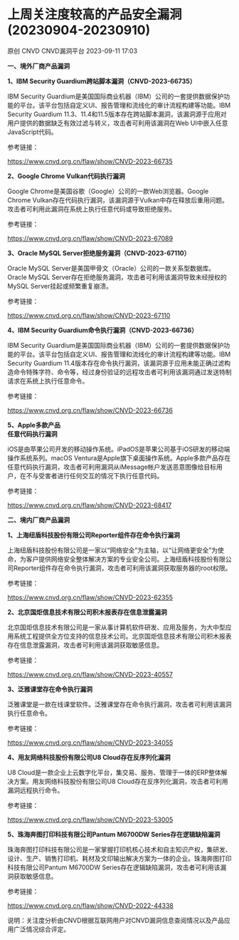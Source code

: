 #  上周关注度较高的产品安全漏洞(20230904-20230910)   
原创 CNVD  CNVD漏洞平台   2023-09-11 17:03  
  
**一、境外厂商产品漏洞**  
  
**1、IBM Security Guardium跨站脚本漏洞（CNVD-2023-66735）**  
  
IBM Security Guardium是美国国际商业机器（IBM）公司的一套提供数据保护功能的平台。该平台包括自定义UI、报告管理和流线化的审计流程构建等功能。IBM Security Guardium 11.3、11.4和11.5版本存在跨站脚本漏洞，该漏洞源于应用对用户提供的数据缺乏有效过滤与转义，攻击者可利用该漏洞在Web UI中嵌入任意JavaScript代码。  
  
参考链接：  
  
https://www.cnvd.org.cn/flaw/show/CNVD-2023-66735  
  
**2、Google Chrome Vulkan代码执行漏洞**  
  
Google Chrome是美国谷歌（Google）公司的一款Web浏览器。Google Chrome Vulkan存在代码执行漏洞，该漏洞源于Vulkan中存在释放后重用问题。攻击者可利用此漏洞在系统上执行任意代码或导致拒绝服务。  
  
参考链接：  
  
https://www.cnvd.org.cn/flaw/show/CNVD-2023-67089  
  
**3、Oracle MySQL Server拒绝服务漏洞（CNVD-2023-67110）**  
  
Oracle MySQL Server是美国甲骨文（Oracle）公司的一款关系型数据库。Oracle MySQL Server存在拒绝服务漏洞，攻击者可利用该漏洞导致未经授权的MySQL Server挂起或频繁重复崩溃。  
  
参考链接：  
  
https://www.cnvd.org.cn/flaw/show/CNVD-2023-67110  
  
**4、IBM Security Guardium命令执行漏洞（CNVD-2023-66736）**  
  
IBM Security Guardium是美国国际商业机器（IBM）公司的一套提供数据保护功能的平台。该平台包括自定义UI、报告管理和流线化的审计流程构建等功能。IBM Security Guardium 11.4版本存在命令执行漏洞，该漏洞源于应用未能正确过滤构造命令特殊字符、命令等，经过身份验证的远程攻击者可利用该漏洞通过发送特制请求在系统上执行任意命令。  
  
参考链接：  
  
https://www.cnvd.org.cn/flaw/show/CNVD-2023-66736  
  
**5、Apple多款产品**  
**任意代码执行漏洞**  
  
iOS是由苹果公司开发的移动操作系统。iPadOS是苹果公司基于iOS研发的移动端操作系统系列。macOS Ventura是Apple旗下桌面操作系统。Apple多款产品存在任意代码执行漏洞，攻击者可利用漏洞从iMessage帐户发送恶意图像给目标用户，在不与受害者进行任何交互的情况下执行任意代码。  
  
参考链接：  
  
https://www.cnvd.org.cn/flaw/show/CNVD-2023-68417  
  
  
**二、境内厂商产品漏洞**  
  
**1、上海纽盾科技股份有限公司Reporter组件存在命令执行漏洞**  
  
上海纽盾科技股份有限公司是一家以“网络安全”为主轴，以“让网络更安全”为使命，为客户提供网络安全整体解决方案的专业安全公司。上海纽盾科技股份有限公司Reporter组件存在命令执行漏洞，攻击者可利用该漏洞获取服务器的root权限。  
  
参考链接：  
  
https://www.cnvd.org.cn/flaw/show/CNVD-2023-62355  
  
**2、北京国炬信息技术有限公司积木报表存在信息泄露漏洞**  
  
北京国炬信息技术有限公司是一家从事计算机软件研发、应用及服务，为大中型应用系统工程提供全方位支持的信息技术公司。北京国炬信息技术有限公司积木报表存在信息泄露漏洞，攻击者可利用该漏洞获取敏感信息。  
  
参考链接：  
  
https://www.cnvd.org.cn/flaw/show/CNVD-2023-40557  
  
**3、泛雅课堂存在命令执行漏洞**  
  
泛雅课堂是一款在线课堂软件。泛雅课堂存在命令执行漏洞，攻击者可利用该漏洞执行任意命令。  
  
参考链接：  
  
https://www.cnvd.org.cn/flaw/show/CNVD-2023-34055  
  
**4、用友网络科技股份有限公司U8 Cloud存在反序列化漏洞**  
  
U8 Cloud是一款企业上云数字化平台，集交易、服务、管理于一体的ERP整体解决方案。用友网络科技股份有限公司U8 Cloud存在反序列化漏洞，攻击者可利用漏洞远程执行命令。  
  
参考链接：  
  
https://www.cnvd.org.cn/flaw/show/CNVD-2023-53005  
  
**5、珠海奔图打印科技有限公司Pantum M6700DW Series存在逻辑缺陷漏洞**  
  
珠海奔图打印科技有限公司是一家掌握打印机核心技术和自主知识产权，集研发、设计、生产、销售打印机、耗材及文印输出解决方案为一体的企业。珠海奔图打印科技有限公司Pantum M6700DW Series存在逻辑缺陷漏洞，攻击者可利用该漏洞获取敏感信息。  
  
参考链接：  
  
https://www.cnvd.org.cn/flaw/show/CNVD-2022-44338  
  
  
说明：关注度分析由CNVD根据互联网用户对CNVD漏洞信息查阅情况以及产品应用广泛情况综合评定。  
  
  
